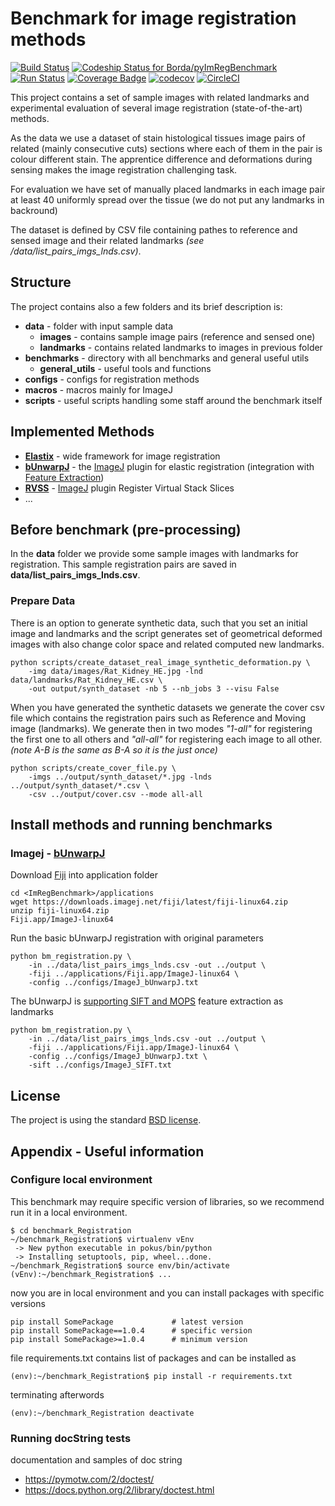 # Benchmark for image registration methods

[![Build Status](https://travis-ci.com/Borda/pyImRegBenchmark.svg?token=HksCAm7DV2pJNEbsGJH2&branch=master)](https://travis-ci.com/Borda/pyImRegBenchmark)
[![Codeship Status for Borda/pyImRegBenchmark](https://app.codeship.com/projects/975451b0-b7e1-0134-981a-3617a86d3e20/status?branch=master)](https://app.codeship.com/projects/194566)
[![Run Status](https://api.shippable.com/projects/585bfa66e18a291000c15f24/badge?branch=master)](https://app.shippable.com/projects/585bfa66e18a291000c15f24)
[![Coverage Badge](https://api.shippable.com/projects/585bfa66e18a291000c15f24/coverageBadge?branch=master)](https://app.shippable.com/projects/585bfa66e18a291000c15f24)
[![codecov](https://codecov.io/gh/Borda/pyImRegBenchmark/branch/master/graph/badge.svg?token=JZwA1rlUGA)](https://codecov.io/gh/Borda/pyImRegBenchmark)
[![CircleCI](https://circleci.com/gh/Borda/pyImRegBenchmark.svg?style=svg&circle-token=e58b9845aab1b02d749df60060afbac54138ea28)](https://circleci.com/gh/Borda/pyImRegBenchmark)

This project contains a set of sample images with related landmarks and experimental evaluation of several image registration (state-of-the-art) methods.

As the data we use a dataset of stain histological tissues image pairs of related (mainly consecutive cuts) sections where each of them in the pair is colour different stain. The apprentice difference and deformations during sensing makes the image registration challenging task.

For evaluation we have set of manually placed landmarks in each image pair at least 40 uniformly spread over the tissue (we do not put any landmarks in backround)

The dataset is defined by CSV file containing pathes to reference and sensed image and their related landmarks _(see /data/list_pairs_imgs_lnds.csv)_.


## Structure

The project contains also a few folders and its brief description is:

* **data** - folder with input sample data
    * **images** - contains sample image pairs (reference and sensed one)
    * **landmarks** - contains related landmarks to images in previous folder
* **benchmarks** - directory with all benchmarks and general useful utils
    * **general_utils** - useful tools and functions
* **configs** - configs for registration methods 
* **macros** - macros mainly for ImageJ 
* **scripts** - useful scripts handling some staff around the benchmark itself


## Implemented Methods

* **[Elastix](http://elastix.isi.uu.nl)** - wide framework for image registration
* **[bUnwarpJ](http://imagej.net/BUnwarpJ)** - the [ImageJ](https://imagej.nih.gov/ij/) plugin for elastic registration (integration with [Feature Extraction](http://imagej.net/Feature_Extraction))
* **[RVSS](http://imagej.net/Register_Virtual_Stack_Slices)** - [ImageJ](https://imagej.nih.gov/ij/) plugin Register Virtual Stack Slices
* ...


## Before benchmark (pre-processing) 

In the **data** folder we provide some sample images with landmarks for registration. This sample registration pairs are saved in **data/list_pairs_imgs_lnds.csv**. 

### Prepare Data

There is an option to generate synthetic data, such that you set an initial image and landmarks and the script generates  set of geometrical deformed images with also change color space and related computed new landmarks.

```
python scripts/create_dataset_real_image_synthetic_deformation.py \
    -img data/images/Rat_Kidney_HE.jpg -lnd data/landmarks/Rat_Kidney_HE.csv \
    -out output/synth_dataset -nb 5 --nb_jobs 3 --visu False
```

When you have generated the synthetic datasets we generate the cover csv file which contains the registration pairs such as Reference and Moving image (landmarks). We generate then in two modes _"1-all"_ for registering the first one to all others and _"all-all"_ for registering each image to all other. 
_(note A-B is the same as B-A so it is the just once)_

```
python scripts/create_cover_file.py \
    -imgs ../output/synth_dataset/*.jpg -lnds ../output/synth_dataset/*.csv \
    -csv ../output/cover.csv --mode all-all
```

## Install methods and running benchmarks

### Imagej - [bUnwarpJ](http://imagej.net/BUnwarpJ)

Download [Fiji](https://fiji.sc/) into application folder
```
cd <ImRegBenchmark>/applications
wget https://downloads.imagej.net/fiji/latest/fiji-linux64.zip
unzip fiji-linux64.zip
Fiji.app/ImageJ-linux64
```

Run the basic bUnwarpJ registration with original parameters
```
python bm_registration.py \
    -in ../data/list_pairs_imgs_lnds.csv -out ../output \
    -fiji ../applications/Fiji.app/ImageJ-linux64 \
    -config ../configs/ImageJ_bUnwarpJ.txt
```

The bUnwarpJ is [supporting SIFT and MOPS](http://imagej.net/BUnwarpJ#SIFT_and_MOPS_plugin_support) feature extraction as landmarks
```
python bm_registration.py \
    -in ../data/list_pairs_imgs_lnds.csv -out ../output \
    -fiji ../applications/Fiji.app/ImageJ-linux64 \
    -config ../configs/ImageJ_bUnwarpJ.txt \
    -sift ../configs/ImageJ_SIFT.txt
```



## License

The project is using the standard [BSD license](http://opensource.org/licenses/BSD-2-Clause).

## Appendix - Useful information

### Configure local environment

This benchmark may require specific version of libraries, so we recommend run it in a local environment.

```
$ cd benchmark_Registration
~/benchmark_Registration$ virtualenv vEnv
 -> New python executable in pokus/bin/python
 -> Installing setuptools, pip, wheel...done.
~/benchmark_Registration$ source env/bin/activate
(vEnv):~/benchmark_Registration$ ...
```

now you are in local environment and you can install packages with specific versions

```
pip install SomePackage             # latest version
pip install SomePackage==1.0.4      # specific version
pip install SomePackage>=1.0.4      # minimum version
```

file requirements.txt contains list of packages and can be installed as

`(env):~/benchmark_Registration$ pip install -r requirements.txt`

terminating afterwords

`(env):~/benchmark_Registration deactivate`

### Running docString tests

documentation and samples of doc string

* https://pymotw.com/2/doctest/
* https://docs.python.org/2/library/doctest.html
